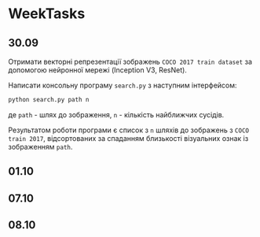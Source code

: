 # WeekTasks

## 30.09

Отримати векторні репрезентації зображень `COCO 2017 train dataset` 
за допомогою нейронної мережі (Inception V3, ResNet). 

Написати консольну програму `search.py` з наступним інтерфейсом:
```bash
python search.py path n
```
де `path` - шлях до зображення, `n` - кількість найближчих сусідів.

Результатом роботи програми є список з `n` шляхів до зображень з `COCO train 2017`, 
відсортованих за спаданням близькості візуальних ознак із зображенням `path`.

## 01.10

## 07.10

## 08.10